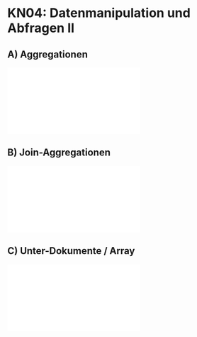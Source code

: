 # KN04: Datenmanipulation und Abfragen II

## A) Aggregationen

![Aggregationen](aggregationQueries.js)

## B) Join-Aggregationen

![Join-Aggregationen](joinAggregations.js)

## C) Unter-Dokumente / Array

![Unter-Dokumente](underDocs.js)